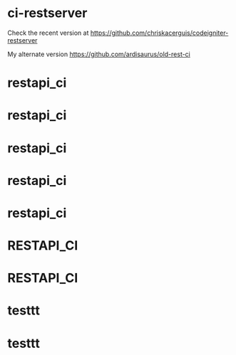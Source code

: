 # ci-restserver
Check the recent version at https://github.com/chriskacerguis/codeigniter-restserver

My alternate version https://github.com/ardisaurus/old-rest-ci
# restapi_ci
# restapi_ci
# restapi_ci
# restapi_ci
# restapi_ci
# RESTAPI_CI
# RESTAPI_CI
# testtt
# testtt
